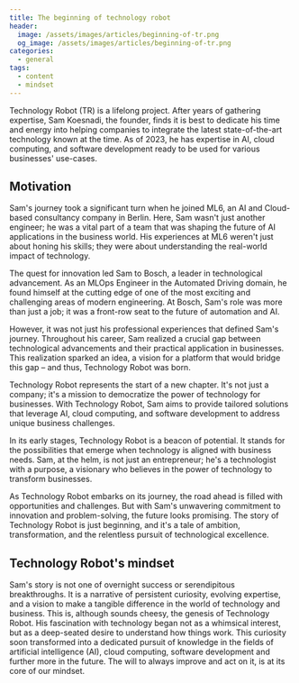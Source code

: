 ```yaml
---
title: The beginning of technology robot
header:
  image: /assets/images/articles/beginning-of-tr.png
  og_image: /assets/images/articles/beginning-of-tr.png
categories:
  - general
tags:
  - content
  - mindset
---
```


Technology Robot (TR) is a lifelong project. After years of gathering expertise, Sam Koesnadi, the founder, finds it is best to dedicate his time and energy into helping companies to integrate the latest state-of-the-art technology known at the time. As of 2023, he has expertise in AI, cloud computing, and software development ready to be used for various businesses' use-cases.

## Motivation

Sam's journey took a significant turn when he joined ML6, an AI and Cloud-based consultancy company in Berlin. Here, Sam wasn't just another engineer; he was a vital part of a team that was shaping the future of AI applications in the business world. His experiences at ML6 weren't just about honing his skills; they were about understanding the real-world impact of technology.

The quest for innovation led Sam to Bosch, a leader in technological advancement. As an MLOps Engineer in the Automated Driving domain, he found himself at the cutting edge of one of the most exciting and challenging areas of modern engineering. At Bosch, Sam's role was more than just a job; it was a front-row seat to the future of automation and AI.

However, it was not just his professional experiences that defined Sam's journey. Throughout his career, Sam realized a crucial gap between technological advancements and their practical application in businesses. This realization sparked an idea, a vision for a platform that would bridge this gap – and thus, Technology Robot was born.

Technology Robot represents the start of a new chapter. It's not just a company; it's a mission to democratize the power of technology for businesses. With Technology Robot, Sam aims to provide tailored solutions that leverage AI, cloud computing, and software development to address unique business challenges.

In its early stages, Technology Robot is a beacon of potential. It stands for the possibilities that emerge when technology is aligned with business needs. Sam, at the helm, is not just an entrepreneur; he's a technologist with a purpose, a visionary who believes in the power of technology to transform businesses.

As Technology Robot embarks on its journey, the road ahead is filled with opportunities and challenges. But with Sam's unwavering commitment to innovation and problem-solving, the future looks promising. The story of Technology Robot is just beginning, and it's a tale of ambition, transformation, and the relentless pursuit of technological excellence.

## Technology Robot's mindset

Sam's story is not one of overnight success or serendipitous breakthroughs. It is a narrative of persistent curiosity, evolving expertise, and a vision to make a tangible difference in the world of technology and business. This is, although sounds cheesy, the genesis of Technology Robot. His fascination with technology began not as a whimsical interest, but as a deep-seated desire to understand how things work. This curiosity soon transformed into a dedicated pursuit of knowledge in the fields of artificial intelligence (AI), cloud computing, software development and further more in the future. The will to always improve and act on it, is at its core of our mindset.
